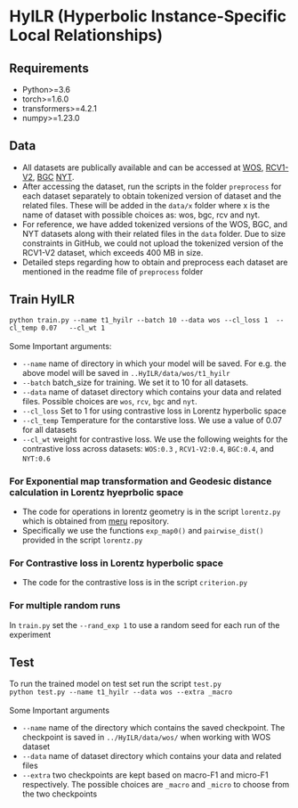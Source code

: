 # HyILR (Hyperbolic Instance-Specific Local Relationships)
## Requirements
- Python>=3.6
- torch>=1.6.0
- transformers>=4.2.1
- numpy>=1.23.0

## Data
-  All datasets are publically available and can be accessed at [WOS](https://github.com/kk7nc/HDLTex), [RCV1-V2](https://trec.nist.gov/data/reuters/reuters.html), [BGC](https://www.inf.uni-hamburg.de/en/inst/ab/lt/resources/data/blurb-genre-collection.html)  [NYT](https://catalog.ldc.upenn.edu/LDC2008T19).
- After accessing the dataset, run the scripts in the folder `preprocess` for each dataset separately to obtain tokenized version of dataset and the related files. These will be added in the `data/x` folder where x is the name of dataset with possible choices as: wos, bgc, rcv and nyt.
-  For reference, we have added tokenized versions of the WOS, BGC, and NYT datasets along with their related files in the `data` folder. Due to size constraints in GitHub, we could not upload the tokenized version of the RCV1-V2 dataset, which exceeds 400 MB in size.
- Detailed steps regarding how to obtain and preprocess each dataset are mentioned in the readme file of `preprocess` folder 
##  Train HyILR 
`python train.py --name t1_hyilr --batch 10 --data wos --cl_loss 1  --cl_temp 0.07   --cl_wt 1` </br>
</br>
Some Important arguments: </br>
- `--name` name of directory in which your model will be saved. For e.g. the above model will be saved in `..HyILR/data/wos/t1_hyilr`
- `--batch` batch_size for training. We set it to 10 for all datasets.
- `--data` name of dataset directory which contains your data and related files. Possible choices are `wos`, `rcv`, `bgc`  and `nyt`.
- `--cl_loss` Set to 1 for using contrastive loss in Lorentz hyperbolic space
- `--cl_temp` Temperature for the contarstive loss. We use a value of 0.07 for all datasets
- `--cl_wt` weight for contrastive loss. We use the following weights for the contrastive loss across datasets: `WOS:0.3` , `RCV1-V2:0.4`, `BGC:0.4`,  and `NYT:0.6`


### For Exponential map transformation and Geodesic distance calculation in Lorentz hyeprbolic space
- The code for operations in lorentz geometry is in the script `lorentz.py` which is obtained from [meru](https://github.com/facebookresearch/meru/blob/main/meru/lorentz.py) repository.
- Specifically we use the functions  `exp_map0()` and `pairwise_dist()` provided in  the script `lorentz.py`

### For Contrastive loss in Lorentz hyperbolic space
- The code for the contrastive loss is in the script `criterion.py` 
### For multiple random runs 
In `train.py` set the `--rand_exp 1` to use a random seed for each run of the experiment
## Test
To run the trained model on test set run the script `test.py` </br> 
`python test.py --name t1_hyilr --data wos --extra _macro` </br> </br>
Some Important arguments
- `--name` name of the directory which contains the saved checkpoint. The checkpoint is saved in `../HyILR/data/wos/` when working with WOS dataset
- `--data` name of dataset directory which contains your data and related files
- `--extra` two checkpoints are kept based on macro-F1 and micro-F1 respectively. The possible choices are  `_macro` and `_micro` to choose from the two checkpoints
